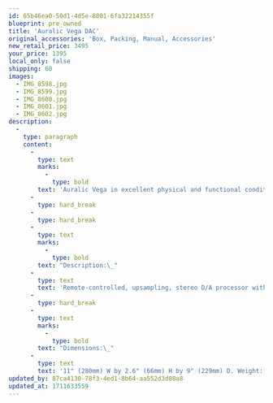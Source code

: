 ```yaml
---
id: 65b46ea0-50d1-4d5e-8801-6fa32214355f
blueprint: pre_owned
title: 'Auralic Vega DAC'
original_accessories: 'Box, Packing, Manual, Accessories'
new_retail_price: 3495
your_price: 1395
local_only: false
shipping: 60
images:
  - IMG_8598.jpg
  - IMG_8599.jpg
  - IMG_8600.jpg
  - IMG_8601.jpg
  - IMG_8602.jpg
description:
  -
    type: paragraph
    content:
      -
        type: text
        marks:
          -
            type: bold
        text: 'Auralic Vega in excellent physical and functional condition. Unit sold as new for $3,500.00. Original box, packing and accessories.'
      -
        type: hard_break
      -
        type: hard_break
      -
        type: text
        marks:
          -
            type: bold
        text: "Description:\_"
      -
        type: text
        text: 'Remote-controlled, upsampling, stereo D/A processor with volume control. Digital inputs: 1 AES/EBU on XLR, 2 S/PDIF on coax, 1 S/PDIF on TosLink, 1 USB 2.0 on USB type B connector. Analog outputs: 1 pair balanced on XLRs, 1 pair unbalanced on RCAs. Compatible sample rates: 44.1–192kHz, AES/EBU, S/PDIF coaxial and TosLink; 44.1–384kHz, DSD64 (2.8224MHz), DSD128 (5.6448MHz), USB. Frequency response: 20Hz–20kHz, 0.1dB. Channel separation: not specified. Dynamic range: 130dB ref. 0dBFS, 20Hz–20kHz, A-weighted. THD+noise: <0.00015%, 20Hz–20kHz at 0dBFS. Jitter: not specified. Maximum output level: 4V single-ended, 4V balanced. Output impedance: 4.7 ohms balanced, 50 ohms unbalanced. Power consumption: 15W max. (<10W sleep, <2W standby).'
      -
        type: hard_break
      -
        type: text
        marks:
          -
            type: bold
        text: "Dimensions:\_"
      -
        type: text
        text: '11" (280mm) W by 2.6" (66mm) H by 9" (229mm) D. Weight: 7.5 lbs (3.4kg).'
updated_by: 87ca4130-78f3-4ed1-8b64-aa552d3d08a8
updated_at: 1711633559
---
```

